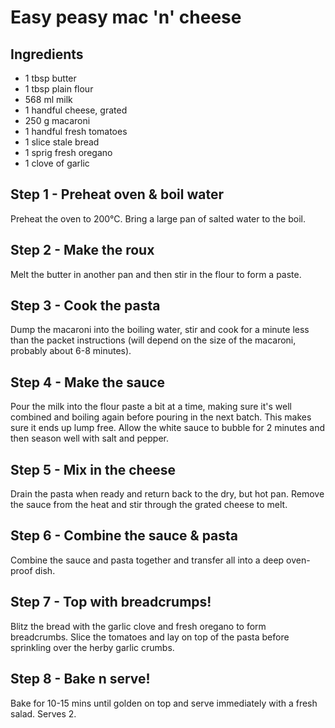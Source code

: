 # Easy peasy mac 'n' cheese
## Ingredients
- 1 tbsp butter
- 1 tbsp plain flour
- 568 ml milk
- 1 handful cheese, grated
- 250 g macaroni
- 1 handful fresh tomatoes
- 1 slice stale bread
- 1 sprig fresh oregano
- 1 clove of garlic

## Step 1 - Preheat oven & boil water
Preheat the oven to 200°C. Bring a large pan of salted water to the boil. 

## Step 2 - Make the roux
Melt the butter in another pan and then stir in the flour to form a paste.

## Step 3 - Cook the pasta
Dump the macaroni into the boiling water, stir and cook for a minute less than 
the packet instructions (will depend on the size of the macaroni, probably 
about 6-8 minutes).

## Step 4 - Make the sauce
Pour the milk into the flour paste a bit at a time, making sure it's well 
combined and boiling again before pouring in the next batch. This makes sure it
ends up lump free. Allow the white sauce to bubble for 2 minutes and then 
season well with salt and pepper.

## Step 5 - Mix in the cheese
Drain the pasta when ready and return back to the dry, but hot pan. Remove the
sauce from the heat and stir through the grated cheese to melt.

## Step 6 - Combine the sauce & pasta
Combine the sauce and pasta together and transfer all into a deep oven-proof 
dish.

## Step 7 - Top with breadcrumps!
Blitz the bread with the garlic clove and fresh oregano to form breadcrumbs. 
Slice the tomatoes and lay on top of the pasta before sprinkling over the herby
garlic crumbs.

## Step 8 - Bake n serve!
Bake for 10-15 mins until golden on top and serve immediately with a fresh 
salad. Serves 2.
